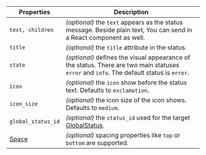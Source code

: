 | Properties                                      | Description                                                                                                                              |
| ----------------------------------------------- | ---------------------------------------------------------------------------------------------------------------------------------------- |
| `text, children`                                | _(optional)_ the `text` appears as the status message. Beside plain text, You can send in a React component as well.                     |
| `title`                                         | _(optional)_ the `title` attribute in the status.                                                                                        |
| `state`                                         | _(optional)_ defines the visual appearance of the status. There are two main statuses `error` and `info`. The default status is `error`. |
| `icon`                                          | _(optional)_ the `icon` show before the status text. Defaults to `exclamation`.                                                          |
| `icon_size`                                     | _(optional)_ the icon size of the icon shows. Defaults to `medium`.                                                                      |
| `global_status_id`                              | _(optional)_ the `status_id` used for the target [GlobalStatus](/uilib/components/global-status).                                        |
| [Space](/uilib/components/space#tab-properties) | _(optional)_ spacing properties like `top` or `bottom` are supported.                                                                    |
